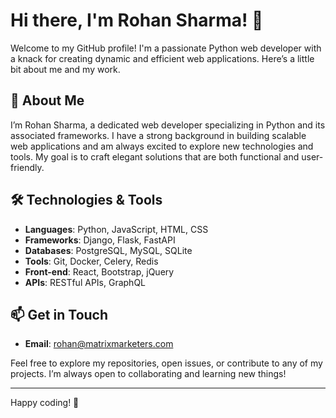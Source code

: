 # Hi there, I'm Rohan Sharma! 👋

Welcome to my GitHub profile! I'm a passionate Python web developer with a knack for creating dynamic and efficient web applications. Here’s a little bit about me and my work.

## 🚀 About Me

I’m Rohan Sharma, a dedicated web developer specializing in Python and its associated frameworks. I have a strong background in building scalable web applications and am always excited to explore new technologies and tools. My goal is to craft elegant solutions that are both functional and user-friendly.

## 🛠️ Technologies & Tools

- **Languages**: Python, JavaScript, HTML, CSS
- **Frameworks**: Django, Flask, FastAPI
- **Databases**: PostgreSQL, MySQL, SQLite
- **Tools**: Git, Docker, Celery, Redis
- **Front-end**: React, Bootstrap, jQuery
- **APIs**: RESTful APIs, GraphQL

## 📫 Get in Touch

- **Email**: [rohan@matrixmarketers.com](mailto:rohan@matrixmarketers.com)

Feel free to explore my repositories, open issues, or contribute to any of my projects. I’m always open to collaborating and learning new things!

---

Happy coding! 🎉
